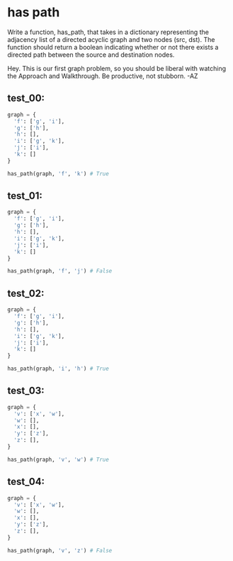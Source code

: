 # has path

Write a function, has_path, that takes in a dictionary representing the adjacency list of a directed acyclic graph and two nodes (src, dst). The function should return a boolean indicating whether or not there exists a directed path between the source and destination nodes.

Hey. This is our first graph problem, so you should be liberal with watching the Approach and Walkthrough. Be productive, not stubborn. -AZ

## test_00:

```python
graph = {
  'f': ['g', 'i'],
  'g': ['h'],
  'h': [],
  'i': ['g', 'k'],
  'j': ['i'],
  'k': []
}

has_path(graph, 'f', 'k') # True
```

## test_01:

```python
graph = {
  'f': ['g', 'i'],
  'g': ['h'],
  'h': [],
  'i': ['g', 'k'],
  'j': ['i'],
  'k': []
}

has_path(graph, 'f', 'j') # False
```

## test_02:

```python
graph = {
  'f': ['g', 'i'],
  'g': ['h'],
  'h': [],
  'i': ['g', 'k'],
  'j': ['i'],
  'k': []
}

has_path(graph, 'i', 'h') # True
```

## test_03:

```python
graph = {
  'v': ['x', 'w'],
  'w': [],
  'x': [],
  'y': ['z'],
  'z': [],  
}

has_path(graph, 'v', 'w') # True
```

## test_04:

```python
graph = {
  'v': ['x', 'w'],
  'w': [],
  'x': [],
  'y': ['z'],
  'z': [],  
}

has_path(graph, 'v', 'z') # False
```
